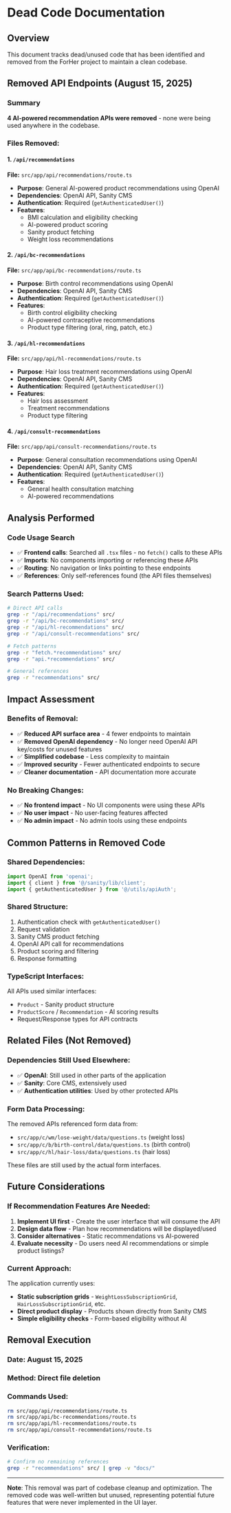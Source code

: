 # Dead Code Documentation

## Overview
This document tracks dead/unused code that has been identified and removed from the ForHer project to maintain a clean codebase.

## Removed API Endpoints (August 15, 2025)

### Summary
**4 AI-powered recommendation APIs were removed** - none were being used anywhere in the codebase.

### Files Removed:

#### 1. `/api/recommendations` 
**File:** `src/app/api/recommendations/route.ts`
- **Purpose**: General AI-powered product recommendations using OpenAI
- **Dependencies**: OpenAI API, Sanity CMS
- **Authentication**: Required (`getAuthenticatedUser()`)
- **Features**: 
  - BMI calculation and eligibility checking
  - AI-powered product scoring
  - Sanity product fetching
  - Weight loss recommendations

#### 2. `/api/bc-recommendations`
**File:** `src/app/api/bc-recommendations/route.ts` 
- **Purpose**: Birth control recommendations using OpenAI
- **Dependencies**: OpenAI API, Sanity CMS
- **Authentication**: Required (`getAuthenticatedUser()`)
- **Features**:
  - Birth control eligibility checking
  - AI-powered contraceptive recommendations
  - Product type filtering (oral, ring, patch, etc.)

#### 3. `/api/hl-recommendations`
**File:** `src/app/api/hl-recommendations/route.ts`
- **Purpose**: Hair loss treatment recommendations using OpenAI
- **Dependencies**: OpenAI API, Sanity CMS  
- **Authentication**: Required (`getAuthenticatedUser()`)
- **Features**:
  - Hair loss assessment
  - Treatment recommendations
  - Product type filtering

#### 4. `/api/consult-recommendations`
**File:** `src/app/api/consult-recommendations/route.ts`
- **Purpose**: General consultation recommendations using OpenAI
- **Dependencies**: OpenAI API, Sanity CMS
- **Authentication**: Required (`getAuthenticatedUser()`)
- **Features**:
  - General health consultation matching
  - AI-powered recommendations

## Analysis Performed

### Code Usage Search
- ✅ **Frontend calls**: Searched all `.tsx` files - no `fetch()` calls to these APIs
- ✅ **Imports**: No components importing or referencing these APIs
- ✅ **Routing**: No navigation or links pointing to these endpoints
- ✅ **References**: Only self-references found (the API files themselves)

### Search Patterns Used:
```bash
# Direct API calls
grep -r "/api/recommendations" src/
grep -r "/api/bc-recommendations" src/
grep -r "/api/hl-recommendations" src/  
grep -r "/api/consult-recommendations" src/

# Fetch patterns
grep -r "fetch.*recommendations" src/
grep -r "api.*recommendations" src/

# General references
grep -r "recommendations" src/
```

## Impact Assessment

### Benefits of Removal:
- ✅ **Reduced API surface area** - 4 fewer endpoints to maintain
- ✅ **Removed OpenAI dependency** - No longer need OpenAI API key/costs for unused features
- ✅ **Simplified codebase** - Less complexity to maintain
- ✅ **Improved security** - Fewer authenticated endpoints to secure
- ✅ **Cleaner documentation** - API documentation more accurate

### No Breaking Changes:
- ✅ **No frontend impact** - No UI components were using these APIs
- ✅ **No user impact** - No user-facing features affected
- ✅ **No admin impact** - No admin tools using these endpoints

## Common Patterns in Removed Code

### Shared Dependencies:
```typescript
import OpenAI from 'openai';
import { client } from '@/sanity/lib/client';
import { getAuthenticatedUser } from '@/utils/apiAuth';
```

### Shared Structure:
1. Authentication check with `getAuthenticatedUser()`
2. Request validation
3. Sanity CMS product fetching
4. OpenAI API call for recommendations
5. Product scoring and filtering
6. Response formatting

### TypeScript Interfaces:
All APIs used similar interfaces:
- `Product` - Sanity product structure
- `ProductScore` / `Recommendation` - AI scoring results
- Request/Response types for API contracts

## Related Files (Not Removed)

### Dependencies Still Used Elsewhere:
- ✅ **OpenAI**: Still used in other parts of the application
- ✅ **Sanity**: Core CMS, extensively used
- ✅ **Authentication utilities**: Used by other protected APIs

### Form Data Processing:
The removed APIs referenced form data from:
- `src/app/c/wm/lose-weight/data/questions.ts` (weight loss)
- `src/app/c/b/birth-control/data/questions.ts` (birth control)
- `src/app/c/hl/hair-loss/data/questions.ts` (hair loss)

These files are still used by the actual form interfaces.

## Future Considerations

### If Recommendation Features Are Needed:
1. **Implement UI first** - Create the user interface that will consume the API
2. **Design data flow** - Plan how recommendations will be displayed/used
3. **Consider alternatives** - Static recommendations vs AI-powered
4. **Evaluate necessity** - Do users need AI recommendations or simple product listings?

### Current Approach:
The application currently uses:
- **Static subscription grids** - `WeightLossSubscriptionGrid`, `HairLossSubscriptionGrid`, etc.
- **Direct product display** - Products shown directly from Sanity CMS
- **Simple eligibility checks** - Form-based eligibility without AI

## Removal Execution

### Date: August 15, 2025
### Method: Direct file deletion
### Commands Used:
```bash
rm src/app/api/recommendations/route.ts
rm src/app/api/bc-recommendations/route.ts  
rm src/app/api/hl-recommendations/route.ts
rm src/app/api/consult-recommendations/route.ts
```

### Verification:
```bash
# Confirm no remaining references
grep -r "recommendations" src/ | grep -v "docs/"
```

---

**Note**: This removal was part of codebase cleanup and optimization. The removed code was well-written but unused, representing potential future features that were never implemented in the UI layer.